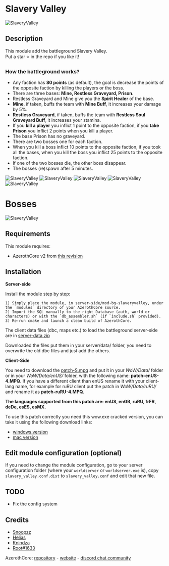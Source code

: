 # Slavery Valley

![SlaveryValley](icon.png)

## Description

This module add the battleground Slavery Valley.  
Put a star ⭐️ in the repo if you like it!

### How the battleground works?

- Any faction has **80 points** (as default), the goal is decrease the points of the opposite faction by killing the players or the boss.
- There are three bases: **Mine, Restless Graveyard, Prison**.
- Restless Graveyard and Mine give you the **Spirit Healer** of the base.
- **Mine**, if taken, buffs the team with **Mine Buff**, it increases your damage by 5%.
- **Restless Graveyard**, if taken, buffs the team with **Restless Soul Graveyard Buff**, it increases your stamina.
- If you **kill a player** you inflict 1 point to the opposite faction, if you **take Prison** you inflict 2 points when you kill a player.
- The base Prison has no graveyard.
- There are two bosses one for each faction.
- When you kill a boss inflict 10 points to the opposite faction, if you took all the bases, when you kill the boss you inflict 25 points to the opposite faction.
- If one of the two bosses die, the other boss disappear.
- The bosses (re)spawn after 5 minutes.

![SlaveryValley](images/SlaveryValley_Map.png)
![SlaveryValley](images/SlaveryValley.png)
![SlaveryValley](images/SlaveryValley_night.png)
![SlaveryValley](images/SlaveryValley-BG.png)
![SlaveryValley](images/LoadScreen.png)

# Bosses

![SlaveryValley](images/Bosses.png)

## Requirements

This module requires:

- AzerothCore v2 from [this revision](https://github.com/azerothcore/azerothcore-wotlk/commit/75bf44d1684048b02bc338877fb11a62647a6896)

## Installation

**Server-side**

Install the module step by step:

```
1) Simply place the module, in server-side/mod-bg-slaveryvalley, under the `modules` directory of your AzerothCore source.
2) Import the SQL manually to the right Database (auth, world or characters) or with the `db_assembler.sh` (if `include.sh` provided).
3) Re-run cmake and launch a clean build of AzerothCore.
```

The client data files (dbc, maps etc.) to load the battleground server-side are in [server-data.zip](https://gitlab.com/Helias/mod-bg-slaveryvalley/-/raw/master/server-data.zip)

Downloaded the files put them in your server/data/ folder, you need to overwrite the old dbc files and just add the others.

**Client-Side**

You need to download the [patch-S.mpq](https://github.com/Helias/mod-bg-slaveryvalley/releases/download/1.0/patch-S.MPQ) and put it in your _WoW/Data/_ folder or in your _WoW/Data/enUS/_ folder, with the following name: **patch-enUS-4.MPQ**.
If you have a different client than enUS rename it with your client-lang name, for example for ruRU client put the patch in _WoW/Data/ruRU/_ and rename it as **patch-ruRU-4.MPQ**.

**The languages supported from this patch are: enUS, enGB, ruRU, frFR, deDe, esES, esMX.**

To use this patch correctly you need this wow.exe cracked version, you can take it using the following download links:

- [windows version](https://mega.nz/#!Q5QR1SjJ!Arg1O1F7Mr5U6tE9aZcH0iFndYcGBK_AmfvZTn4kUjg)
- [mac version](https://mega.nz/#!c8IQXCab!PrUfJSS0OmrFJL1GASXIKY2_tLkdUsI95SJNbelont0)

## Edit module configuration (optional)

If you need to change the module configuration, go to your server configuration folder (where your `worldserver` or `worldserver.exe` is), copy `slavery_valley.conf.dist` to `slavery_valley.conf` and edit that new file.

## TODO

- Fix the config system

## Credits

- [Snoopzz](http://www.modcraft.io/index.php?topic=10882.0)
- [Helias](https://github.com/Helias)
- [Knindza](https://github.com/Knindzagxg)
- [Root#1633](https://github.com/cristian-root)

AzerothCore: [repository](https://github.com/azerothcore) - [website](http://azerothcore.org/) - [discord chat community](https://discord.gg/PaqQRkd)

